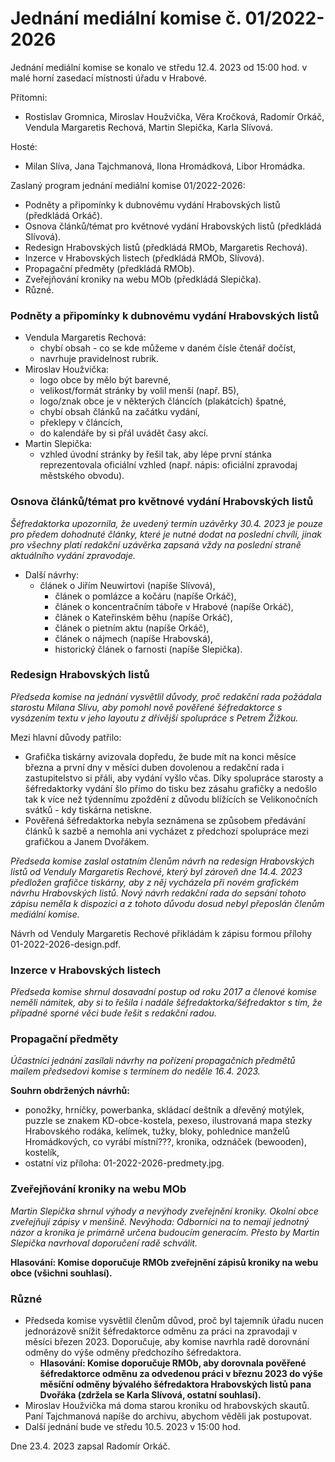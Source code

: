 # Jednání mediální komise č. 01/2022-2026

Jednání mediální komise se konalo ve středu 12.4. 2023 od 15:00 hod. v malé horní zasedací místnosti úřadu v Hrabové.

Přítomni:
- Rostislav Gromnica, Miroslav Houžvička, Věra Kročková, Radomír Orkáč, Vendula Margaretis Rechová, Martin Slepička, Karla Slívová.

Hosté:
- Milan Slíva, Jana Tajchmanová, Ilona Hromádková, Libor Hromádka.

Zaslaný program jednání mediální komise 01/2022-2026:
-   Podněty a připomínky k dubnovému vydání Hrabovských listů (předkládá Orkáč).
-   Osnova článků/témat pro květnové vydání Hrabovských listů (předkládá Slívová).
-   Redesign Hrabovských listů (předkládá RMOb, Margaretis Rechová).
-   Inzerce v Hrabovských listech (předkládá RMOb, Slívová).
-   Propagační předměty (předkládá RMOb).
-   Zveřejňování kroniky na webu MOb (předkládá Slepička).
-   Různé.

### Podněty a připomínky k dubnovému vydání Hrabovských listů

-   Vendula Margaretis Rechová:
	- chybí obsah - co se kde můžeme v daném čísle čtenář dočíst,
	- navrhuje pravidelnost rubrik.
- Miroslav Houžvička:
	- logo obce by mělo být barevné,
	- velikost/formát stránky by volil menší (např. B5),
	- logo/znak obce je v některých článcích (plakátcích) špatné,
	- chybí obsah článků na začátku vydání,
	- překlepy v článcích,
	- do kalendáře by si přál uvádět časy akcí.
- Martin Slepička:
	- vzhled úvodní stránky by řešil tak, aby lépe první stánka reprezentovala oficiální vzhled (např. nápis: oficiální zpravodaj městského obvodu).

### Osnova článků/témat pro květnové vydání Hrabovských listů 

*Šéfredaktorka upozornila, že uvedený termín uzávěrky 30.4. 2023 je pouze pro předem dohodnuté články, které je nutné dodat na poslední chvíli, jinak pro všechny platí redakční uzávěrka zapsaná vždy na poslední straně aktuálního vydání zpravodaje.*

- Další návrhy:
	- článek o Jiřím Neuwirtovi (napíše Slívová),
        - článek o pomlázce a kočáru (napíše Orkáč),
        - článek o koncentračním táboře v Hrabové (napíše Orkáč),
        - článek o Kateřinském běhu (napíše Orkáč),
        - článek o pietním aktu (napíše Orkáč),
        - článek o nájmech (napíše Hrabovská),
        - historický článek o farnosti (napíše Slepička). 

### Redesign Hrabovských listů

*Předseda komise na jednání vysvětlil důvody, proč redakční rada požádala starostu Milana Slívu, aby pomohl nově pověřené šéfredaktorce s vysázením textu v jeho layoutu z dřívější spolupráce s Petrem Žižkou.*

Mezi hlavní důvody patřilo:
- Grafička tiskárny avizovala dopředu, že bude mít na konci měsíce března a první dny v měsíci duben dovolenou a redakční rada i zastupitelstvo si přáli, aby vydání vyšlo včas. Díky spolupráce starosty a šéfredaktorky vydání šlo přímo do tisku bez zásahu grafičky a nedošlo tak k více než týdennímu zpoždění z důvodu blížících se Velikonočních svátků - kdy tiskárna netiskne.
- Pověřená šéfredaktorka nebyla seznámena se způsobem předávání článků k sazbě a nemohla ani vycházet z předchozí spolupráce mezi grafičkou a Janem Dvořákem.

*Předseda komise zaslal ostatním členům návrh na redesign Hrabovských listů od Venduly Margaretis Rechové, který byl zároveň dne 14.4. 2023 předložen grafičce tiskárny, aby z něj vycházela při novém grafickém návrhu Hrabovských listů. Nový návrh redakční rada do sepsání tohoto zápisu neměla k dispozici a z tohoto důvodu dosud nebyl přeposlán členům mediální komise.*

Návrh od Venduly Margaretis Rechové přikládám k zápisu formou přílohy 01-2022-2026-design.pdf.

### Inzerce v Hrabovských listech

*Předseda komise shrnul dosavadní postup od roku 2017 a členové komise neměli námitek, aby si to řešila i nadále šéfredaktorka/šéfredaktor s tím, že případné sporné věci bude řešit s redakční radou.*

### Propagační předměty

*Účastníci jednání zasílali návrhy na pořízení propagačních předmětů mailem předsedovi komise s termínem do neděle 16.4. 2023.*        

**Souhrn obdržených návrhů:**
- ponožky, hrníčky, powerbanka, skládací deštník a dřevěný motýlek, puzzle se znakem KD-obce-kostela, pexeso, ilustrovaná mapa stezky Hrabovského rodáka, kelímek, tužky, bloky, pohlednice manželů Hromádkových, co vyrábí místní???, kronika, odznáček (bewooden), kostelík,
- ostatní viz příloha: 01-2022-2026-predmety.jpg.

### Zveřejňování kroniky na webu MOb

*Martin Slepička shrnul výhody a nevýhody zveřejnění kroniky. Okolní obce zveřejňují zápisy v menšině. Nevýhoda: Odborníci na to nemají jednotný názor a kronika je primárně určena budoucím generacím. Přesto by Martin Slepička navrhoval doporučení radě schválit.*

**Hlasování: Komise doporučuje RMOb zveřejnění zápisů kroniky na webu obce (všichni souhlasí).**        

### Různé 

- Předseda komise vysvětlil členům důvod, proč byl tajemník úřadu nucen jednorázově snížit šéfredaktorce odměnu za práci na zpravodaji v měsíci březen 2023. Doporučuje, aby komise navrhla radě  dorovnání odměny do výše odměny předchozího šéfredaktora.
	- **Hlasování: Komise doporučuje RMOb, aby dorovnala pověřené šéfredaktorce odměnu za odvedenou práci v březnu 2023 do výše měsíční odměny bývalého šéfredaktora Hrabovských listů pana Dvořáka (zdržela se Karla Slívová, ostatní souhlasí).**
- Miroslav Houžvička má doma starou kroniku od hrabovských skautů. Paní Tajchmanová napíše do archivu, abychom věděli jak postupovat. 
- Další jednání bude ve středu 10.5. 2023 v 15:00 hod.

Dne 23.4. 2023 zapsal Radomír Orkáč.